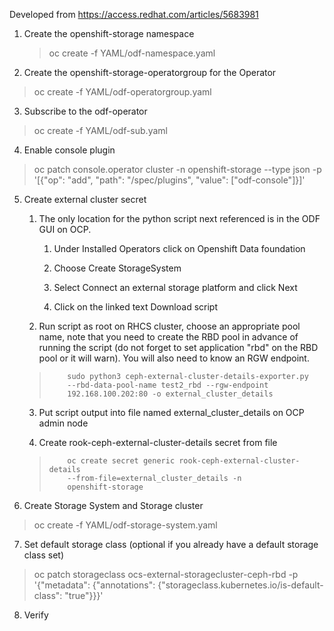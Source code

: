 Developed from <https://access.redhat.com/articles/5683981>

1.  Create the openshift-storage namespace

	>    oc create -f YAML/odf-namespace.yaml

2.  Create the openshift-storage-operatorgroup for the Operator

> oc create -f YAML/odf-operatorgroup.yaml

3.  Subscribe to the odf-operator

> oc create -f YAML/odf-sub.yaml

4.  Enable console plugin

> oc patch console.operator cluster -n openshift-storage --type
    json -p \'\[{\"op\": \"add\", \"path\": \"/spec/plugins\",
    \"value\": \[\"odf-console\"\]}\]\'

5.  Create external cluster secret

	1.  The only location for the python script next referenced is in
	    the ODF GUI on OCP.
	    
		1.  Under Installed Operators click on Openshift Data foundation
		
		2. Choose Create StorageSystem
		
		3. Select Connect an external storage platform and click Next
		
		4. Click on the linked text Download script
		
	2.  Run script as root on RHCS cluster, choose an appropriate pool
	    name, note that you need to create the RBD pool in advance of
	    running the script (do not forget to set application \"rbd\"
	    on the RBD pool or it will warn). You will also need to know
	    an RGW endpoint.
	
	>         sudo python3 ceph-external-cluster-details-exporter.py
	>         --rbd-data-pool-name test2_rbd --rgw-endpoint
	>         192.168.100.202:80 -o external_cluster_details
	
	3.  Put script output into file named external_cluster_details on
	    OCP admin node
	
	4.  Create rook-ceph-external-cluster-details secret from file
	
	>         oc create secret generic rook-ceph-external-cluster-details
	>         --from-file=external_cluster_details -n
	>         openshift-storage
	
6.  Create Storage System and Storage cluster

> oc create -f YAML/odf-storage-system.yaml

7.  Set default storage class (optional if you already have a default
    storage class set)

> oc patch storageclass ocs-external-storagecluster-ceph-rbd -p
> \'{\"metadata\": {\"annotations\":
> {\"storageclass.kubernetes.io/is-default-class\": \"true\"}}}\'

8.  Verify
